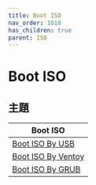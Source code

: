 ```yaml
---
title: Boot ISO
nav_order: 1010
has_children: true
parent: ISO
---
```



# Boot ISO


## 主題

| Boot ISO |
| --- |
| [Boot ISO By USB](https://samwhelp.github.io/note-about-archlinux/read/core/iso/boot-iso/boot-iso-by-usb.html) |
| [Boot ISO By Ventoy](https://samwhelp.github.io/note-about-archlinux/read/core/iso/boot-iso/boot-iso-by-ventoy.html) |
| [Boot ISO By GRUB](https://samwhelp.github.io/note-about-archlinux/read/core/iso/boot-iso/boot-iso-by-grub.html) |
